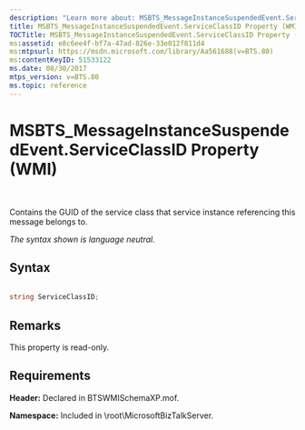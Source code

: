 ```yaml
---
description: "Learn more about: MSBTS_MessageInstanceSuspendedEvent.ServiceClassID Property (WMI)"
title: MSBTS_MessageInstanceSuspendedEvent.ServiceClassID Property (WMI)
TOCTitle: MSBTS_MessageInstanceSuspendedEvent.ServiceClassID Property (WMI)
ms:assetid: e8c6ee4f-bf7a-47ad-826e-33e012f811d4
ms:mtpsurl: https://msdn.microsoft.com/library/Aa561688(v=BTS.80)
ms:contentKeyID: 51533122
ms.date: 08/30/2017
mtps_version: v=BTS.80
ms.topic: reference
---
```


# MSBTS\_MessageInstanceSuspendedEvent.ServiceClassID Property (WMI)

 

Contains the GUID of the service class that service instance referencing this message belongs to.

*The syntax shown is language neutral.*

## Syntax

```C#
  
string ServiceClassID;  
```

## Remarks

This property is read-only.

## Requirements

**Header:** Declared in BTSWMISchemaXP.mof.

**Namespace:** Included in \\root\\MicrosoftBizTalkServer.

